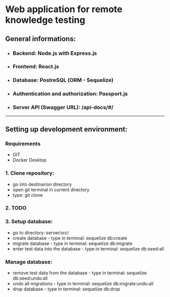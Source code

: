 <!-- Heading -->
# Web application for remote knowledge testing

## General informations:
<!-- UL-->
* ### Backend: Node.js with Express.js
* ### Frontend: React.js
* ### Database: PostreSQL (ORM - Sequelize)
* ### Authentication and authorization: Passport.js
* ### Server API (Swagger URL): /api-docs/#/

<hr>

## Setting up development environment:

### Requirements
<!-- UL-->
* GIT
* Docker Desktop

### 1\. Clone repository:
<!-- UL-->
* go into destinarion directory
* open git terminal in current directory
* type: git clone 

### 2\. TODO

### 3\. Setup database:
<!-- UL-->
* go to directory: server/src/
* create database - type in terminal: sequelize db:create
* migrate database - type in terminal: sequelize db:migrate
* enter test data into the database - type in terminal: sequelize db:seed:all

### Manage database:
<!-- UL-->
* remove test data from the database - type in terminal: sequelize db:seed:undo:all
* undo all migrations - type in terminal: sequelize db:migrate:undo:all
* drop database - type in terminal: sequelize db:drop